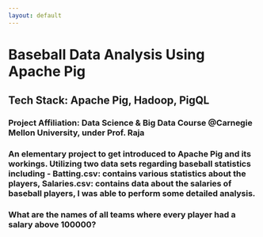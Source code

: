 ```yaml
---
layout: default
---
```

<h1> Baseball Data Analysis Using Apache Pig </h1>

<h2> <b> Tech Stack: Apache Pig, Hadoop, PigQL </b> </h2>

<h3> <b> Project Affiliation: Data Science & Big Data Course @Carnegie Mellon University, under Prof. Raja </b> </h3>

<h3>An elementary project to get introduced to Apache Pig and its workings. Utilizing two data sets regarding baseball statistics including - Batting.csv: contains various statistics about the players, Salaries.csv: contains data about the salaries of baseball players, I was able to perform some detailed analysis. </h3>

<h3> What are the names of all teams where every player had a salary above 100000? </h3>
